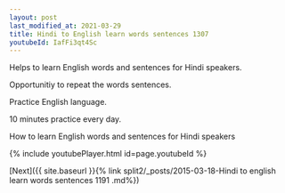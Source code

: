 ```yaml
---
layout: post
last_modified_at: 2021-03-29
title: Hindi to English learn words sentences 1307 
youtubeId: IafFi3qt4Sc
---
```

 
 
Helps to learn English words and sentences for Hindi speakers.

Opportunitiy to repeat the words sentences. 

Practice English language. 
 
10 minutes practice every day. 
 
How to learn English words and sentences for Hindi speakers 
 
{% include youtubePlayer.html id=page.youtubeId %}
 
 
[Next]({{ site.baseurl }}{% link  split2/_posts/2015-03-18-Hindi to english learn words sentences 1191 .md%})
 
